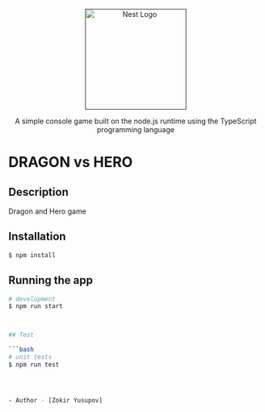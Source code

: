 <p align="center">
  <a href="" target="blank"><img src="https://encrypted-tbn0.gstatic.com/images?q=tbn:ANd9GcTnZnXRfxpF-SRhBLmRJaIS0nO5hkKSIYNKlg&usqp=CAU" width="200" alt="Nest Logo" /></a>
</p>


  <p align="center">A simple console game built on the node.js runtime using the TypeScript programming language</p>
    <p align="center">
    <h1>DRAGON vs HERO</h1>
</p>
  <!--[![Backers on Open Collective](https://opencollective.com/nest/backers/badge.svg)](https://opencollective.com/nest#backer)
  [![Sponsors on Open Collective](https://opencollective.com/nest/sponsors/badge.svg)](https://opencollective.com/nest#sponsor)-->

## Description
Dragon and Hero game

## Installation

```bash
$ npm install
```

## Running the app

```bash
# development
$ npm run start



## Test

```bash
# unit tests
$ npm run test




- Author - [Zokir Yusupov]

